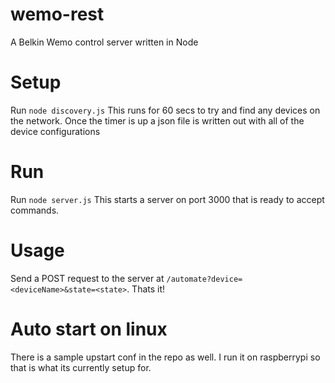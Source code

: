 # wemo-rest
A Belkin Wemo control server written in Node

# Setup
Run `node discovery.js`
This runs for 60 secs to try and find any devices on the network. Once the timer is up a json file is written out with
all of the device configurations

# Run
Run `node server.js`
This starts a server on port 3000 that is ready to accept commands.

# Usage
Send a POST request to the server at `/automate?device=<deviceName>&state=<state>`. Thats it!

# Auto start on linux
There is a sample upstart conf in the repo as well. I run it on raspberrypi so that is what its currently setup for.

